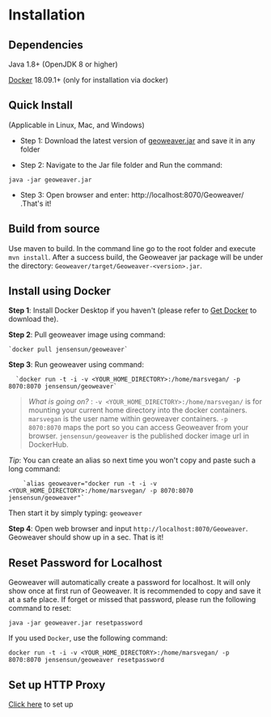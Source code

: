 
  

  

# Installation

  

  

## Dependencies

  

  

Java 1.8+ (OpenJDK 8 or higher)

  

  

[Docker](https://docs.docker.com/install/) 18.09.1+ (only for installation via docker)

  

  

## Quick Install

  

  

(Applicable in Linux, Mac, and Windows)

  

  

* Step 1: Download the latest version of [geoweaver.jar](https://github.com/ESIPFed/Geoweaver/releases/download/latest/geoweaver.jar) and save it in any folder

  

  

* Step 2: Navigate to the Jar file folder and Run the command:

  

  

```shell
java -jar geoweaver.jar
```

  

  

* Step 3: Open browser and enter: http://localhost:8070/Geoweaver/ .That's it!

  

  

## Build from source

  

  

Use maven to build. In the command line go to the root folder and execute `mvn install`. After a success build, the Geoweaver jar package will be under the directory: `Geoweaver/target/Geoweaver-<version>.jar`.

  

  

## Install using Docker

  

  

**Step 1**: Install Docker Desktop if you haven't (please refer to [Get Docker](https://docs.docker.com/get-docker/) to download the).

  

  

**Step 2**: Pull geoweaver image using command:

    `docker pull jensensun/geoweaver`

  

  **Step 3**: Run geoweaver using command:

   

      `docker run -t -i -v <YOUR_HOME_DIRECTORY>:/home/marsvegan/ -p 8070:8070 jensensun/geoweaver`

  

  

>  *What is going on?* : `-v <YOUR_HOME_DIRECTORY>:/home/marsvegan/` is for mounting your current home directory into the docker containers. `marsvegan` is the user name within geoweaver containers. `-p 8070:8070` maps the port so you can access Geoweaver from your browser. `jensensun/geoweaver` is the published docker image url in DockerHub.

  

  

*Tip*: You can create an alias so next time you won't copy and paste such a long command:

  

        `alias geoweaver="docker run -t -i -v <YOUR_HOME_DIRECTORY>:/home/marsvegan/ -p 8070:8070 jensensun/geoweaver"`

  

  

   Then start it by simply typing: `geoweaver`

  

  

  **Step 4**: Open web browser and input `http://localhost:8070/Geoweaver`. Geoweaver should show up in a sec. That is it!

  

  

## Reset Password for Localhost

  

  

Geoweaver will automatically create a password for localhost. It will only show once at first run of Geoweaver. It is recommended to copy and save it at a safe place. If forget or missed that password, please run the following command to reset:

  

  

```
java -jar geoweaver.jar resetpassword
```

  

  

If you used `Docker`, use the following command:

  

  

```
docker run -t -i -v <YOUR_HOME_DIRECTORY>:/home/marsvegan/ -p 8070:8070 jensensun/geoweaver resetpassword
```

  

  

## Set up HTTP Proxy

[Click here](http-proxy.md) to set up